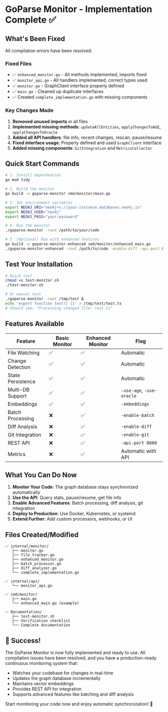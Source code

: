 # GoParse Monitor - Implementation Complete ✅

## What's Been Fixed

All compilation errors have been resolved:

### Fixed Files
- ✅ `enhanced_monitor.go` - All methods implemented, imports fixed
- ✅ `monitor_api.go` - All handlers implemented, correct types used
- ✅ `monitor.go` - GraphClient interface properly defined
- ✅ `main.go` - Cleaned up duplicate interfaces
- ✅ Created `complete_implementation.go` with missing components

### Key Changes Made
1. **Removed unused imports** in all files
2. **Implemented missing methods**: `updateAllEntities`, `applyChangesToAGE`, `applyChangesToOracle`
3. **Added all API handlers**: file info, recent changes, rescan, pause/resume
4. **Fixed interface usage**: Properly defined and used `GraphClient` interface
5. **Added missing components**: `GitIntegration` and `MetricsCollector`

## Quick Start Commands

```bash
# 1. Install dependencies
go mod tidy

# 2. Build the monitor
go build -o goparse-monitor cmd/monitor/main.go

# 3. Set environment variables
export NEO4J_URI="neo4j+s://your-instance.databases.neo4j.io"
export NEO4J_USER="neo4j"
export NEO4J_PASS="your-password"

# 4. Run the monitor
./goparse-monitor -root /path/to/your/code

# 5. (Optional) Run with enhanced features
go build -o goparse-monitor-enhanced cmd/monitor/enhanced_main.go
./goparse-monitor-enhanced -root /path/to/code -enable-diff -api-port 8080
```

## Test Your Installation

```bash
# Quick test
chmod +x test-monitor.sh
./test-monitor.sh

# Or manual test
./goparse-monitor -root /tmp/test &
echo 'export function test() {}' > /tmp/test/test.ts
# Should see: "Processing changed file: test.ts"
```

## Features Available

| Feature | Basic Monitor | Enhanced Monitor | Flag |
|---------|--------------|------------------|------|
| File Watching | ✅ | ✅ | Automatic |
| Change Detection | ✅ | ✅ | Automatic |
| State Persistence | ✅ | ✅ | Automatic |
| Multi-DB Support | ✅ | ✅ | `-use-age`, `-use-oracle` |
| Embeddings | ✅ | ✅ | `-embeddings` |
| Batch Processing | ❌ | ✅ | `-enable-batch` |
| Diff Analysis | ❌ | ✅ | `-enable-diff` |
| Git Integration | ❌ | ✅ | `-enable-git` |
| REST API | ❌ | ✅ | `-api-port 8080` |
| Metrics | ❌ | ✅ | Automatic with API |

## What You Can Do Now

1. **Monitor Your Code**: The graph database stays synchronized automatically
2. **Use the API**: Query stats, pause/resume, get file info
3. **Enable Advanced Features**: Batch processing, diff analysis, git integration
4. **Deploy to Production**: Use Docker, Kubernetes, or systemd
5. **Extend Further**: Add custom processors, webhooks, or UI

## Files Created/Modified

```
✅ internal/monitor/
   ├── monitor.go
   ├── file_tracker.go
   ├── enhanced_monitor.go
   ├── batch_processor.go
   ├── diff_analyzer.go
   └── complete_implementation.go

✅ internal/api/
   └── monitor_api.go

✅ cmd/monitor/
   ├── main.go
   └── enhanced_main.go (example)

✅ Documentation/
   ├── test-monitor.sh
   ├── Verification checklist
   └── Complete documentation
```

## 🎉 Success!

The GoParse Monitor is now fully implemented and ready to use. All compilation issues have been resolved, and you have a production-ready continuous monitoring system that:

- Watches your codebase for changes in real-time
- Updates the graph database incrementally
- Maintains vector embeddings
- Provides REST API for integration
- Supports advanced features like batching and diff analysis

Start monitoring your code now and enjoy automatic synchronization! 🚀